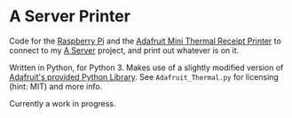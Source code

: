 # A Server Printer

Code for the [Raspberry Pi](https://www.raspberrypi.org/) and the [Adafruit Mini Thermal Receipt Printer](https://www.adafruit.com/product/597) to connect to my [A Server](https://github.com/SamCB/A-Server) project, and print out whatever is on it.

Written in Python, for Python 3.
Makes use of a slightly modified version of [Adafruit's provided Python Library](https://github.com/adafruit/Python-Thermal-Printer/blob/master/Adafruit_Thermal.py). See `Adafruit_Thermal.py` for licensing (hint: MIT) and more info.

Currently a work in progress.
